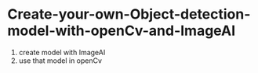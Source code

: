 # Create-your-own-Object-detection-model-with-openCv-and-ImageAI

1) create model with ImageAI
2) use that model in openCv 
